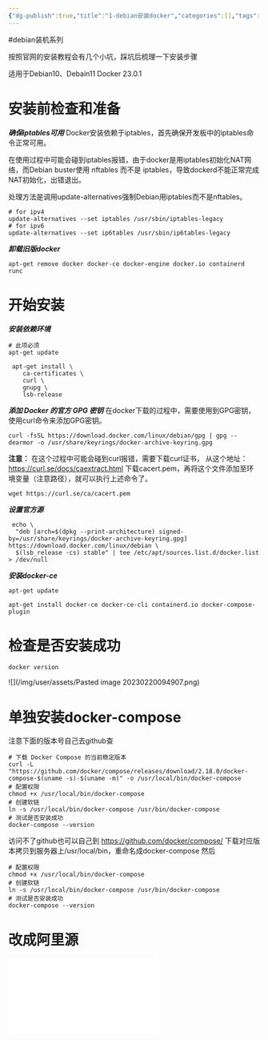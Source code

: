 ```yaml
---
{"dg-publish":true,"title":"1-debian安装docker","categories":[],"tags":[],"halo":{"site":"http://121.41.99.125:8090","name":"c629ca02-b9f3-4175-a6a4-3f57d5c6fefb","publish":false},"permalink":"/04-Docker技术/1-debian安装docker/","dgPassFrontmatter":true,"created":"2023-10-26T22:43:40.250+08:00","updated":"2024-01-11T08:37:35.000+08:00"}
---
```


#debian装机系列 

按照官网的安装教程会有几个小坑，踩坑后梳理一下安装步骤

适用于Debian10、Debain11
Docker 23.0.1

# 安装前检查和准备

***确保iptables可用***
Docker安装依赖于iptables，首先确保开发板中的iptables命令正常可用。

在使用过程中可能会碰到iptables报错，由于docker是用iptables初始化NAT网络，而Debian buster使用 nftables 而不是 iptables，导致dockerd不能正常完成NAT初始化，出错退出。

处理方法是调用update-alternatives强制Debian用iptables而不是nftables。
```
# for ipv4
update-alternatives --set iptables /usr/sbin/iptables-legacy
# for ipv6
update-alternatives --set ip6tables /usr/sbin/ip6tables-legacy
```

***卸载旧版docker***
```
apt-get remove docker docker-ce docker-engine docker.io containerd runc
```

# 开始安装

***安装依赖环境***
``` shell
# 此项必须
apt-get update

 apt-get install \
    ca-certificates \
    curl \
    gnupg \
    lsb-release
```

***添加 Docker 的官方 GPG 密钥***
在docker下载的过程中，需要使用到GPG密钥，使用curl命令来添加GPG密钥。
```
curl -fsSL https://download.docker.com/linux/debian/gpg | gpg --dearmor -o /usr/share/keyrings/docker-archive-keyring.gpg
```

**注意：**
在这个过程中可能会碰到curl报错，需要下载curl证书，
从这个地址：https://curl.se/docs/caextract.html 下载cacert.pem，再将这个文件添加至环境变量（注意路径），就可以执行上述命令了。

```
wget https://curl.se/ca/cacert.pem
```

***设置官方源***
```
 echo \
  "deb [arch=$(dpkg --print-architecture) signed-by=/usr/share/keyrings/docker-archive-keyring.gpg] https://download.docker.com/linux/debian \
  $(lsb_release -cs) stable" | tee /etc/apt/sources.list.d/docker.list > /dev/null
```

***安装docker-ce***
```
apt-get update
```

```
apt-get install docker-ce docker-ce-cli containerd.io docker-compose-plugin
```

# 检查是否安装成功
```
docker version
```
![](/img/user/assets/Pasted image 20230220094907.png)

# 单独安装docker-compose
注意下面的版本号自己去github查

``` shell
# 下载 Docker Compose 的当前稳定版本  
curl -L "https://github.com/docker/compose/releases/download/2.18.0/docker-compose-$(uname -s)-$(uname -m)" -o /usr/local/bin/docker-compose  
# 配置权限
chmod +x /usr/local/bin/docker-compose  
# 创建软链  
ln -s /usr/local/bin/docker-compose /usr/bin/docker-compose  
# 测试是否安装成功  
docker-compose --version
```

访问不了github也可以自己到 https://github.com/docker/compose/ 下载对应版本拷贝到服务器上/usr/local/bin，重命名成docker-compose
然后 
``` shell
# 配置权限
chmod +x /usr/local/bin/docker-compose  
# 创建软链  
ln -s /usr/local/bin/docker-compose /usr/bin/docker-compose  
# 测试是否安装成功  
docker-compose --version
```

# 改成阿里源

![Docker改成阿里源](10-读书视频笔记/狂神docker/Docker改成阿里源.md)
